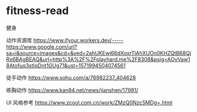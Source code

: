 # fitness-read
健身 

动作资源库
https://www.ifyour.workers.dev/-----https://www.google.com/url?sa=i&source=images&cd=&ved=2ahUKEwj66dXoxrTlAhXUOn0KHZQtB68QjRx6BAgBEAQ&url=http%3A%2F%2Fplayhard.me%2F8308&psig=AOvVaw18Atofuq3stIqDnt1GUg71&ust=1571994504074561

徒手动作
https://www.sohu.com/a/76982237_404628

练胸动作
https://www.kan84.net/news/jianshen/17981/

UI 风格参考
https://www.zcool.com.cn/work/ZMzQ0Nzc5MDg=.html